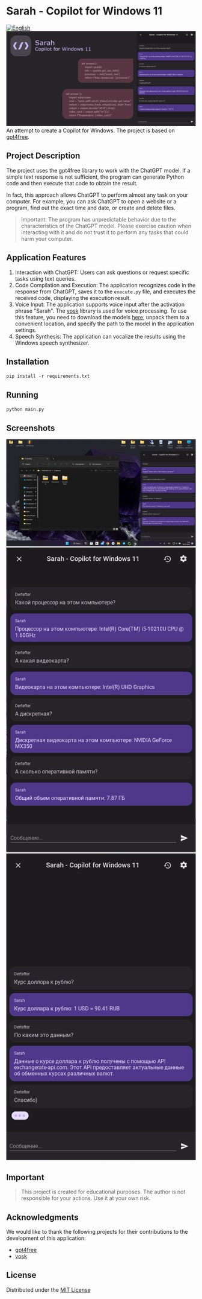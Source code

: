 # Sarah - Copilot for Windows 11
[![English](https://img.shields.io/badge/en%20-%20lang?label=lang&color=098)](README.ENG.md)
![header](assets/other/preview.png)
An attempt to create a Copilot for Windows. The project is based on [gpt4free](https://github.com/xtekky/gpt4free).

## Project Description

The project uses the gpt4free library to work with the ChatGPT model. If a simple text response is not sufficient, the program can generate Python code and then execute that code to obtain the result.

In fact, this approach allows ChatGPT to perform almost any task on your computer. For example, you can ask ChatGPT to open a website or a program, find out the exact time and date, or create and delete files.

> Important: The program has unpredictable behavior due to the characteristics of the ChatGPT model. Please exercise caution when interacting with it and do not trust it to perform any tasks that could harm your computer.

## Application Features

1. Interaction with ChatGPT: Users can ask questions or request specific tasks using text queries.
2. Code Compilation and Execution: The application recognizes code in the response from ChatGPT, saves it to the `execute.py` file, and executes the received code, displaying the execution result.
3. Voice Input: The application supports voice input after the activation phrase "Sarah". The [vosk](https://alphacephei.com/vosk/) library is used for voice processing. To use this feature, you need to download the models [here](https://alphacephei.com/vosk/models), unpack them to a convenient location, and specify the path to the model in the application settings.
4. Speech Synthesis: The application can vocalize the results using the Windows speech synthesizer.

## Installation
```
pip install -r requirements.txt
```

## Running
```
python main.py
```

## Screenshots
<div style="height: 50%">

![screenshot](assets/screenshots/1.png)
![screenshot](assets/screenshots/2.png)
![screenshot](assets/screenshots/3.png)

</div>

## Important
> This project is created for educational purposes. The author is not responsible for your actions. Use it at your own risk.

## Acknowledgments
We would like to thank the following projects for their contributions to the development of this application:
* [gpt4free](https://github.com/xtekky/gpt4free)
* [vosk](https://alphacephei.com/vosk/)

## License
Distributed under the [MIT License](LICENSE.md)